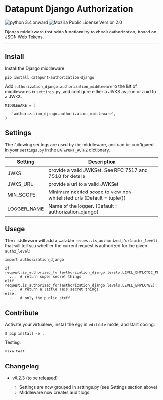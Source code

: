Datapunt Django Authorization
=============================

![python 3.4 onward](https://img.shields.io/badge/python-3.4%2C%203.5%2C%203.6-blue.svg)
![Mozilla Public License Version 2.0](https://img.shields.io/badge/license-MPLv2.0-blue.svg)

Django middleware that adds functionality to check authorization, based on JSON Web Tokens.

---------------------

Install
-------

Install the Django middleware:
```
pip install datapunt-authorization-django
```

Add `authorization_django.authorization_middleware` to the list of middlewares
in `settings.py`, and configure either a JWKS as json or a url to a JWKS.

```
MIDDLEWARE = (
   ...
   'authorization_django.authorization_middleware',
)
```

Settings
--------

The following settings are used by the middleware, and can be configured in
your ``settings.py`` in the ``DATAPUNT_AUTHZ`` dictionary.

| Setting | Description |
| ------- | ----------- |
| JWKS   | provide a valid JWKSet. See RFC 7517 and 7518 for details |
| JWKS_URL | provide a url to a valid JWKSet |
| MIN_SCOPE | Minimum needed scope to view non-whitelisted urls (Default = tuple())|
| LOGGER_NAME | Name of the logger. (Default = authorization_django) |

Usage
-----

The middleware will add a callable `request.is_authorized_for(authz_level)`
that will tell you whether the current request is authorized for the given
`authz_level`:

```
import authorization_django

if request.is_authorized_for(authorization_django.levels.LEVEL_EMPLOYEE_PLUS):
  ...  # return super secret things
elif request.is_authorized_for(authorization_django.levels.LEVEL_EMPLOYEE):
  ...  # return a little less secret things
else:
  ...  # only the public stuff
```

Contribute
----------

Activate your virtualenv, install the egg in `editable` mode, and start coding:
```
$ pip install -e .
```

Testing:
```
make test
```

Changelog
---------

- v0.2.3 (to be released)

  * Settings are now grouped in settings.py (see Settings section above)
  * Middleware now creates audit logs
